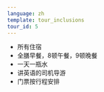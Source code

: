 ```yaml
---
language: zh
template: tour_inclusions
tour_id: 5
---
```

*   所有住宿
*   全膳早餐，8顿午餐，9顿晚餐
*   一天一瓶水
*   讲英语的司机导游
*   门票按行程安排